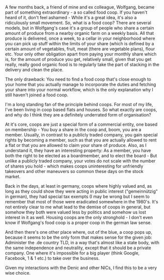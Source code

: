 A few months back, a friend of mine and ex colleague, Wolfgang, became part of something extraordinary - a so called food coop. If you haven't heard of it, don't feel ashamed - While it's a great idea, it's also a ridiculously small movement. So, what is a food coop? There are several models, but in Wolfgang's case it's a group of people who share a certain amount of produce from a nearby organic farm on a weekly basis. All that produce is delivered, once a week, to a cellar in your neighborhood where you can pick up stuff within the limits of your share (which is defined by a certain amount of vegetables, fruit, meat (there are vegetable plans), flour etc. Your only other obligation apart from paying your monthly share which is, for the amount of produce you get, relatively small, given that you get really, really good organic food is to regularly take the part of stacking in the delivery and clean the place.

The only drawback: You need to find a food coop that's close enough to your home that you actually manage to incorporate the duties and fetching your share into your normal workflow, which is the only explanation why I still haven't joined a food coop. 

I'm a long standing fan of the principle behind coops. For most of my life, I've been living in coop based flats and houses.  So what exactly are coops, and why do I think they are a definitely underrated form of organisation? 

At it's core, coops are just a special form of a commercial entity, one based on membership - You buy a share in the coop and, boom, you are a member. Usually, in contrast to a publicly traded company, you gain special rights by becoming a member, such as that you are actually allowed to rent a flat or that you are allowed to claim your share of produce. Also, as I understand it, they have an interesting property: As a member, you have both the right to be elected as a boardmember, and to elect the board - But unlike a publicly traded company, your votes do not scale with the number of shares you hold - which makes coops uninteresting for unfriendly takeovers and other maneuvers so common these days on the stock market.

Back in the days, at least in germany, coops where highly valued and, as long as they could show they were acting in public interest ("gemeinnützig" in german), they had special tax exempts (I may be wrong but I seem to remember that most of those were eradicated somewhere in the 1980's. It's not entirely clear to me what lead to the demise of coops in general, but somehow they both were valued less by politics and somehow us lost interest in it as well. Housing coops are the only stronghold - I don't even know if Wolfgang's food coop is a proper coop in the german law sense. 

And then there's one other place where, out of the blue, a coop pops up, because it seems to be the only form that makes sense for the given job: Administer the .de country TLD, in a way that's almost like a state body, with the same independence and neutrality, except that it should be a private company. One where it's impossible for a big player (think Google, Facebook, 1 & 1 etc.) to take over the business. 

Given my interactions with the Denic and other NICs, I find this to be a very wise choice.

